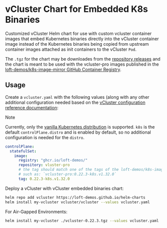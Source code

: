 # vCluster Chart for Embedded K8s Binaries
Customized vCluster Helm chart for use with custom vcluster container images that embed Kubernetes binaries directly into the vCluster container image instead of the Kubernetes binaries being copied from upstream container images attached as init containers to the vCluster `Pod`.

The `.tgz` for the chart may be downloades from the [repository releases](https://github.com/loft-demos/vcluster-charts/releases) and the chart is meant to be used with the vcluster-pro images published in the [loft-demos/k8s-image-mirror GitHub Container Registry](https://github.com/loft-demos/k8s-image-mirror/pkgs/container/vcluster-pro).

## Usage
Create a `vcluster.yaml` with the following values (along with any other additional configuration needed based on the [vCluster configuration reference documentation](https://www.vcluster.com/docs/vcluster/configure/vcluster-yaml/):

> [!NOTE]
> Currently, only the [vanilla Kubernetes distribution](https://kubernetes.io/releases/) is supported. `k8s` is the default `controlPlane.distro` and is enabled by default, so no additional configuration is needed for the `distro`.

```yaml
controlPlane: 
  statefulSet:
    image:
      registry: "ghcr.io/loft-demos/"
      repository: vluster-pro
      # the tag should match one of the tags of the loft-demos/k8s-image-mirror/ [vcluster-pro images with embeeded k8s binaries](https://github.com/loft-demos/k8s-image-mirror/pkgs/container/vcluster-pro),
      # such as: `vcluster-pro:0.22.3-k8s.v1.32.0`
      tag: 0.22.3-k8s.v1.32.0
```

Deploy a vCluster with vCluster embedded binaries chart:
```bash
helm repo add vcluster https://loft-demos.github.io/helm-charts
helm install my-vcluster vcluster/vcluster --values vcluster.yaml
```

For Air-Gapped Environments:
```bash
helm install my-vcluster ./vcluster-0.22.3.tgz --values vcluster.yaml
```
